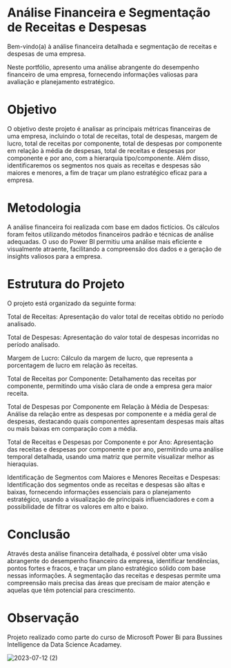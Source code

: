 # Análise Financeira e Segmentação de Receitas e Despesas
  
Bem-vindo(a) à análise financeira detalhada e segmentação de receitas e despesas de uma empresa. 

Neste portfólio, apresento uma análise abrangente do desempenho financeiro de uma empresa, fornecendo informações valiosas para avaliação e planejamento estratégico.

# Objetivo
O objetivo deste projeto é analisar as principais métricas financeiras de uma empresa, incluindo o total de receitas, total de despesas, margem de lucro, total de receitas por componente, total de despesas por componente em relação à média de despesas, total de receitas e despesas por componente e por ano, com a hierarquia tipo/componente. Além disso, identificaremos os segmentos nos quais as receitas e despesas são maiores e menores, a fim de traçar um plano estratégico eficaz para a empresa.

# Metodologia
A análise financeira foi realizada com base em dados fictícios. Os cálculos foram feitos utilizando métodos financeiros padrão e técnicas de análise adequadas. O uso do Power BI permitiu uma análise mais eficiente e visualmente atraente, facilitando a compreensão dos dados e a geração de insights valiosos para a empresa.

# Estrutura do Projeto

O projeto está organizado da seguinte forma:

Total de Receitas: Apresentação do valor total de receitas obtido no período analisado.

Total de Despesas: Apresentação do valor total de despesas incorridas no período analisado.

Margem de Lucro: Cálculo da margem de lucro, que representa a porcentagem de lucro em relação às receitas.

Total de Receitas por Componente: Detalhamento das receitas por componente, permitindo uma visão clara de onde a empresa gera maior receita.

Total de Despesas por Componente em Relação à Média de Despesas: Análise da relação entre as despesas por componente e a média geral de despesas, destacando quais componentes apresentam despesas mais altas ou mais baixas em comparação com a média.

Total de Receitas e Despesas por Componente e por Ano: Apresentação das receitas e despesas por componente e por ano, permitindo uma análise temporal detalhada, usando uma matriz que permite visualizar melhor as hieraquias.

Identificação de Segmentos com Maiores e Menores Receitas e Despesas: Identificação dos segmentos onde as receitas e despesas são altas e baixas, fornecendo informações essenciais para o planejamento estratégico, usando a visualização de principais influenciadores e com a possibilidade de filtrar os valores em alto e baixo.

# Conclusão
Através desta análise financeira detalhada, é possível obter uma visão abrangente do desempenho financeiro da empresa, identificar tendências, pontos fortes e fracos, e traçar um plano estratégico sólido com base nessas informações. A segmentação das receitas e despesas permite uma compreensão mais precisa das áreas que precisam de maior atenção e aquelas que têm potencial para crescimento.

# Observação

Projeto realizado como parte do curso de Microsoft Power Bi para Bussines Intelligence da Data Science Acadamey.



![2023-07-12 (2)](https://github.com/Suelymessias/analiseDadosFinaceiro/assets/106834424/c30f2d13-e540-4692-bff2-a26ad3660853)

